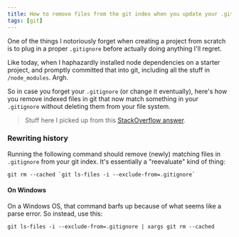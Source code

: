 ```yaml
---
title: How to remove files from the git index when you update your .gitignore
tags: [git]
---
```


One of the things I notoriously forget when creating a project from scratch is to plug in a proper `.gitignore` before actually doing anything I'll regret. 

Like today, when I haphazardly installed node dependencies on a starter project, and promptly committed that into git, including all the stuff in `/node_modules`. Argh.

So in case you forget your `.gitignore` (or change it eventually), here's how you remove indexed files in git that now match something in your `.gitignore` without deleting them from your file system.

> Stuff here I picked up from this [StackOverflow answer](http://stackoverflow.com/a/13541721/304588).

### Rewriting history

Running the following command should remove (newly) matching files in `.gitignore` from your git index. It's essentially a "reevaluate" kind of thing:

```
git rm --cached `git ls-files -i --exclude-from=.gitignore`
```

#### On Windows

On a Windows OS, that command barfs up because of what seems like a parse error. So instead, use this:

```
git ls-files -i --exclude-from=.gitignore | xargs git rm --cached  
```
